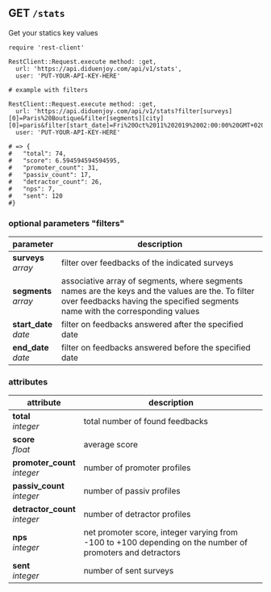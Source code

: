 ## GET `/stats`

Get your statics key values

```ruby--Rails
require 'rest-client'

RestClient::Request.execute method: :get,
  url: 'https://api.diduenjoy.com/api/v1/stats',
  user: 'PUT-YOUR-API-KEY-HERE'

# example with filters

RestClient::Request.execute method: :get,
  url: 'https://api.diduenjoy.com/api/v1/stats?filter[surveys][0]=Paris%20Boutique&filter[segments][city][0]=paris&filter[start_date]=Fri%20Oct%2011%202019%2002:00:00%20GMT+0200%20(Central%20European%20Summer%20Time)',
  user: 'PUT-YOUR-API-KEY-HERE'

# => {
#   "total": 74,
#   "score": 6.594594594594595,
#   "promoter_count": 31,
#   "passiv_count": 17,
#   "detractor_count": 26,
#   "nps": 7,
#   "sent": 120
#}
```

### optional parameters "filters"

parameter          | description
------------- |-------------
__surveys__<br>_array_  | filter over feedbacks of the indicated surveys
__segments__<br>_array_ | associative array of segments, where segments names are the keys and the values are the. To filter over feedbacks having the specified segments name with the corresponding values
__start_date__<br>_date_ | filter on feedbacks answered after the specified date
__end_date__<br>_date_ | filter on feedbacks answered before the specified date


### attributes

attribute          | description
------------- | -------------
__total__<br>_integer_ | total number of found feedbacks
__score__<br>_float_ | average score
__promoter_count__<br>_integer_ | number of promoter profiles
__passiv_count__<br>_integer_ | number of passiv profiles
__detractor_count__<br>_integer_ | number of detractor profiles
__nps__<br>_integer_ | net promoter score, integer varying from -100 to +100 depending on the number of promoters and detractors
__sent__<br>_integer_ | number of sent surveys
